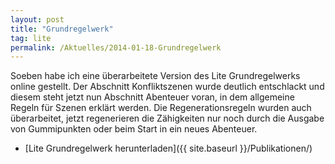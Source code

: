 ```yaml
---
layout: post
title: "Grundregelwerk"
tag: lite
permalink: /Aktuelles/2014-01-18-Grundregelwerk
---
```



Soeben habe ich eine überarbeitete Version des Lite Grundregelwerks online gestellt. Der Abschnitt Konfliktszenen wurde deutlich entschlackt und diesem steht jetzt nun Abschnitt Abenteuer voran, in dem allgemeine Regeln für Szenen erklärt werden. Die Regenerationsregeln wurden auch überarbeitet, jetzt regenerieren die Zähigkeiten nur noch durch die Ausgabe von Gummipunkten oder beim Start in ein neues Abenteuer.

- [Lite Grundregelwerk herunterladen]({{ site.baseurl }}/Publikationen/)


